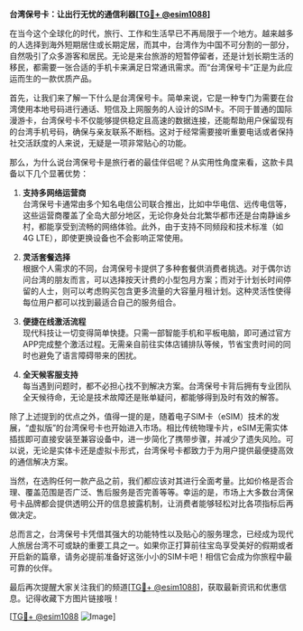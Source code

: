 **台湾保号卡：让出行无忧的通信利器[[TG💪+ @esim1088](https://t.me/s/esim1088)]**

在当今这个全球化的时代，旅行、工作和生活早已不再局限于一个地方。越来越多的人选择到海外短期居住或长期定居，而其中，台湾作为中国不可分割的一部分，自然吸引了众多游客和居民。无论是来台旅游的短暂停留者，还是计划长期生活的移民，都需要一张合适的手机卡来满足日常通讯需求。而“台湾保号卡”正是为此应运而生的一款优质产品。

首先，让我们来了解一下什么是台湾保号卡。简单来说，它是一种专门为需要在台湾使用本地号码进行通话、短信及上网服务的人设计的SIM卡。不同于普通的国际漫游卡，台湾保号卡不仅能够提供稳定且高速的数据连接，还能帮助用户保留现有的台湾手机号码，确保与亲友联系不断档。这对于经常需要接听重要电话或者保持社交活跃度的人来说，无疑是一项非常贴心的功能。

那么，为什么说台湾保号卡是旅行者的最佳伴侣呢？从实用性角度来看，这款卡具备以下几个显著优势：

1. **支持多网络运营商**  
   台湾保号卡通常由多个知名电信公司联合推出，比如中华电信、远传电信等，这些运营商覆盖了全岛大部分地区，无论你身处台北繁华都市还是台南静谧乡村，都能享受到流畅的网络体验。此外，由于支持不同频段和技术标准（如4G LTE），即使更换设备也不会影响正常使用。

2. **灵活套餐选择**  
   根据个人需求的不同，台湾保号卡提供了多种套餐供消费者挑选。对于偶尔访问台湾的朋友而言，可以选择按天计费的小型包月方案；而对于计划长时间停留的人士，则可以考虑购买包含更多流量的大容量月租计划。这种灵活性使得每位用户都可以找到最适合自己的服务组合。

3. **便捷在线激活流程**  
   现代科技让一切变得简单快捷。只需一部智能手机和平板电脑，即可通过官方APP完成整个激活过程。无需亲自前往实体店铺排队等候，节省宝贵时间的同时也避免了语言障碍带来的困扰。

4. **全天候客服支持**  
   每当遇到问题时，都不必担心找不到解决方案。台湾保号卡背后拥有专业团队全天候待命，无论是技术故障还是账单疑问，都能够得到及时有效的解答。

除了上述提到的优点之外，值得一提的是，随着电子SIM卡（eSIM）技术的发展，“虚拟版”的台湾保号卡也开始进入市场。相比传统物理卡片，eSIM无需实体插拔即可直接安装至兼容设备中，进一步简化了携带步骤，并减少了遗失风险。可以说，无论是实体卡还是虚拟卡形式，台湾保号卡都致力于为用户提供最便捷高效的通信解决方案。

当然，在选购任何一款产品之前，我们都应该对其进行全面考量。比如价格是否合理、覆盖范围是否广泛、售后服务是否完善等等。幸运的是，市场上大多数台湾保号卡品牌都会提供透明公开的信息披露机制，让消费者能够轻松对比各项指标后再做决定。

总而言之，台湾保号卡凭借其强大的功能特性以及贴心的服务理念，已经成为现代人旅居台湾不可或缺的重要工具之一。如果你正打算前往宝岛享受美好的假期或者开启新的篇章，请务必提前准备好这张小小的SIM卡吧！相信它会成为你旅程中最可靠的伙伴。

最后再次提醒大家关注我们的频道[[TG💪+ @esim1088](https://t.me/s/esim1088)]，获取最新资讯和优惠信息。记得收藏下方图片链接哦！

[[TG💪+ @esim1088](https://t.me/s/esim1088) ![Image](https://i.postimg.cc/4NQfJmqS/Snipaste-2025-05-13-00-14-12.png)]